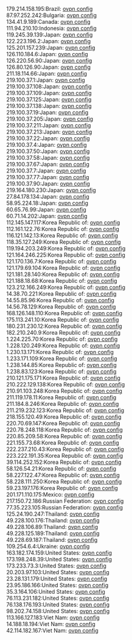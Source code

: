 179.214.158.195:Brazil: [ovpn config](vpn/179_214_158_195.ovpn)  
87.97.252.242:Bulgaria: [ovpn config](vpn/87_97_252_242.ovpn)  
134.41.9.189:Canada: [ovpn config](vpn/134_41_9_189.ovpn)  
111.94.210.10:Indonesia: [ovpn config](vpn/111_94_210_10.ovpn)  
119.245.39.139:Japan: [ovpn config](vpn/119_245_39_139.ovpn)  
122.223.196.2:Japan: [ovpn config](vpn/122_223_196_2.ovpn)  
125.201.157.239:Japan: [ovpn config](vpn/125_201_157_239.ovpn)  
126.110.184.6:Japan: [ovpn config](vpn/126_110_184_6.ovpn)  
126.220.56.90:Japan: [ovpn config](vpn/126_220_56_90.ovpn)  
126.80.126.90:Japan: [ovpn config](vpn/126_80_126_90.ovpn)  
211.18.114.66:Japan: [ovpn config](vpn/211_18_114_66.ovpn)  
219.100.37.1:Japan: [ovpn config](vpn/219_100_37_1.ovpn)  
219.100.37.108:Japan: [ovpn config](vpn/219_100_37_108.ovpn)  
219.100.37.109:Japan: [ovpn config](vpn/219_100_37_109.ovpn)  
219.100.37.125:Japan: [ovpn config](vpn/219_100_37_125.ovpn)  
219.100.37.138:Japan: [ovpn config](vpn/219_100_37_138.ovpn)  
219.100.37.19:Japan: [ovpn config](vpn/219_100_37_19.ovpn)  
219.100.37.205:Japan: [ovpn config](vpn/219_100_37_205.ovpn)  
219.100.37.211:Japan: [ovpn config](vpn/219_100_37_211.ovpn)  
219.100.37.213:Japan: [ovpn config](vpn/219_100_37_213.ovpn)  
219.100.37.22:Japan: [ovpn config](vpn/219_100_37_22.ovpn)  
219.100.37.4:Japan: [ovpn config](vpn/219_100_37_4.ovpn)  
219.100.37.50:Japan: [ovpn config](vpn/219_100_37_50.ovpn)  
219.100.37.58:Japan: [ovpn config](vpn/219_100_37_58.ovpn)  
219.100.37.67:Japan: [ovpn config](vpn/219_100_37_67.ovpn)  
219.100.37.7:Japan: [ovpn config](vpn/219_100_37_7.ovpn)  
219.100.37.77:Japan: [ovpn config](vpn/219_100_37_77.ovpn)  
219.100.37.90:Japan: [ovpn config](vpn/219_100_37_90.ovpn)  
219.164.180.230:Japan: [ovpn config](vpn/219_164_180_230.ovpn)  
27.84.178.134:Japan: [ovpn config](vpn/27_84_178_134.ovpn)  
58.95.224.18:Japan: [ovpn config](vpn/58_95_224_18.ovpn)  
60.65.76.99:Japan: [ovpn config](vpn/60_65_76_99.ovpn)  
60.71.14.202:Japan: [ovpn config](vpn/60_71_14_202.ovpn)  
112.145.147.117:Korea Republic of: [ovpn config](vpn/112_145_147_117.ovpn)  
112.161.122.76:Korea Republic of: [ovpn config](vpn/112_161_122_76.ovpn)  
116.121.142.13:Korea Republic of: [ovpn config](vpn/116_121_142_13.ovpn)  
118.35.127.249:Korea Republic of: [ovpn config](vpn/118_35_127_249.ovpn)  
119.194.203.249:Korea Republic of: [ovpn config](vpn/119_194_203_249.ovpn)  
121.164.246.225:Korea Republic of: [ovpn config](vpn/121_164_246_225.ovpn)  
121.170.136.7:Korea Republic of: [ovpn config](vpn/121_170_136_7.ovpn)  
121.179.69.104:Korea Republic of: [ovpn config](vpn/121_179_69_104.ovpn)  
121.181.28.140:Korea Republic of: [ovpn config](vpn/121_181_28_140.ovpn)  
121.188.18.68:Korea Republic of: [ovpn config](vpn/121_188_18_68.ovpn)  
123.212.166.249:Korea Republic of: [ovpn config](vpn/123_212_166_249.ovpn)  
14.38.70.221:Korea Republic of: [ovpn config](vpn/14_38_70_221.ovpn)  
14.55.85.96:Korea Republic of: [ovpn config](vpn/14_55_85_96.ovpn)  
14.56.78.129:Korea Republic of: [ovpn config](vpn/14_56_78_129.ovpn)  
168.126.148.110:Korea Republic of: [ovpn config](vpn/168_126_148_110.ovpn)  
175.113.241.10:Korea Republic of: [ovpn config](vpn/175_113_241_10.ovpn)  
180.231.230.12:Korea Republic of: [ovpn config](vpn/180_231_230_12.ovpn)  
182.210.240.9:Korea Republic of: [ovpn config](vpn/182_210_240_9.ovpn)  
1.224.225.70:Korea Republic of: [ovpn config](vpn/1_224_225_70.ovpn)  
1.228.120.249:Korea Republic of: [ovpn config](vpn/1_228_120_249.ovpn)  
1.230.13.171:Korea Republic of: [ovpn config](vpn/1_230_13_171.ovpn)  
1.233.171.109:Korea Republic of: [ovpn config](vpn/1_233_171_109.ovpn)  
1.238.144.85:Korea Republic of: [ovpn config](vpn/1_238_144_85.ovpn)  
1.238.83.123:Korea Republic of: [ovpn config](vpn/1_238_83_123.ovpn)  
210.121.175.171:Korea Republic of: [ovpn config](vpn/210_121_175_171.ovpn)  
210.222.129.138:Korea Republic of: [ovpn config](vpn/210_222_129_138.ovpn)  
210.91.103.248:Korea Republic of: [ovpn config](vpn/210_91_103_248.ovpn)  
211.119.178.11:Korea Republic of: [ovpn config](vpn/211_119_178_11.ovpn)  
211.184.8.246:Korea Republic of: [ovpn config](vpn/211_184_8_246.ovpn)  
211.219.232.123:Korea Republic of: [ovpn config](vpn/211_219_232_123.ovpn)  
218.155.120.49:Korea Republic of: [ovpn config](vpn/218_155_120_49.ovpn)  
220.70.69.147:Korea Republic of: [ovpn config](vpn/220_70_69_147.ovpn)  
220.78.248.118:Korea Republic of: [ovpn config](vpn/220_78_248_118.ovpn)  
220.85.209.58:Korea Republic of: [ovpn config](vpn/220_85_209_58.ovpn)  
221.155.73.68:Korea Republic of: [ovpn config](vpn/221_155_73_68.ovpn)  
222.237.210.43:Korea Republic of: [ovpn config](vpn/222_237_210_43.ovpn)  
223.222.191.35:Korea Republic of: [ovpn config](vpn/223_222_191_35.ovpn)  
39.114.252.152:Korea Republic of: [ovpn config](vpn/39_114_252_152.ovpn)  
58.126.54.21:Korea Republic of: [ovpn config](vpn/58_126_54_21.ovpn)  
58.227.122.47:Korea Republic of: [ovpn config](vpn/58_227_122_47.ovpn)  
58.228.111.250:Korea Republic of: [ovpn config](vpn/58_228_111_250.ovpn)  
59.23.197.176:Korea Republic of: [ovpn config](vpn/59_23_197_176.ovpn)  
201.171.110.175:Mexico: [ovpn config](vpn/201_171_110_175.ovpn)  
217.150.72.186:Russian Federation: [ovpn config](vpn/217_150_72_186.ovpn)  
77.35.223.105:Russian Federation: [ovpn config](vpn/77_35_223_105.ovpn)  
125.24.190.247:Thailand: [ovpn config](vpn/125_24_190_247.ovpn)  
49.228.100.176:Thailand: [ovpn config](vpn/49_228_100_176.ovpn)  
49.228.106.89:Thailand: [ovpn config](vpn/49_228_106_89.ovpn)  
49.228.125.189:Thailand: [ovpn config](vpn/49_228_125_189.ovpn)  
49.228.69.187:Thailand: [ovpn config](vpn/49_228_69_187.ovpn)  
109.254.6.4:Ukraine: [ovpn config](vpn/109_254_6_4.ovpn)  
163.182.174.159:United States: [ovpn config](vpn/163_182_174_159.ovpn)  
173.198.248.39:United States: [ovpn config](vpn/173_198_248_39.ovpn)  
173.233.73.3:United States: [ovpn config](vpn/173_233_73_3.ovpn)  
20.203.97.103:United States: [ovpn config](vpn/20_203_97_103.ovpn)  
23.28.131.179:United States: [ovpn config](vpn/23_28_131_179.ovpn)  
23.95.186.166:United States: [ovpn config](vpn/23_95_186_166.ovpn)  
35.3.164.106:United States: [ovpn config](vpn/35_3_164_106.ovpn)  
76.113.231.182:United States: [ovpn config](vpn/76_113_231_182.ovpn)  
76.138.176.193:United States: [ovpn config](vpn/76_138_176_193.ovpn)  
98.202.74.158:United States: [ovpn config](vpn/98_202_74_158.ovpn)  
113.166.127.183:Viet Nam: [ovpn config](vpn/113_166_127_183.ovpn)  
14.188.18.194:Viet Nam: [ovpn config](vpn/14_188_18_194.ovpn)  
42.114.182.167:Viet Nam: [ovpn config](vpn/42_114_182_167.ovpn)  
